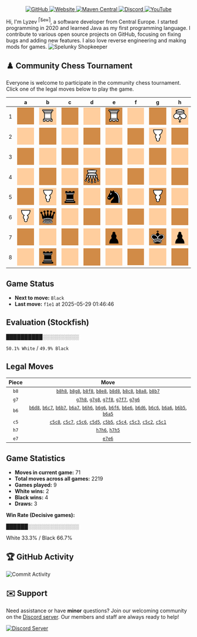 <div align="center">
    <a href="https://github.com/Lyzev">
        <img src="https://wsrv.nl/?url=https://cdn.jsdelivr.net/npm/@intergrav/devins-badges@3.2.0/assets/cozy-minimal/available/github_vector.svg&w=64&h=64" alt="GitHub">
    </a>
    <a href="https://lyzev.dev">
        <img src="https://wsrv.nl/?url=https://cdn.jsdelivr.net/npm/@intergrav/devins-badges@3.2.0/assets/cozy-minimal/documentation/website_vector.svg&w=64&h=64" alt="Website">
    </a>
    <a href="https://central.sonatype.com/namespace/dev.lyzev.api">
        <img src="https://wsrv.nl/?url=https://cdn.jsdelivr.net/npm/@intergrav/devins-badges@3.2.0/assets/cozy-minimal/available/maven-central_vector.svg&w=64&h=64" alt="Maven Central">
    </a>
    <a href="https://lyzev.dev/discord">
        <img src="https://wsrv.nl/?url=https://cdn.jsdelivr.net/npm/@intergrav/devins-badges@3/assets/cozy-minimal/social/discord-plural_vector.svg&w=64&h=64" alt="Discord">
    </a>
    <a href="https://www.youtube.com/@lyzev">
        <img src="https://wsrv.nl/?url=https://cdn.jsdelivr.net/npm/@intergrav/devins-badges@3.2.0/assets/cozy-minimal/social/youtube-singular_vector.svg&w=64&h=64" alt="YouTube">
    </a>
</div>

[//]: # (23, 08 Mon 2021, 20:00:00)

Hi, I'm Lyzev <sup>⎡Бен⎤</sup>, a software developer from Central Europe. I started programming in 2020 and learned Java as my first programming language. I contribute to various open source projects on GitHub, focusing on fixing bugs and adding new features. I also love reverse engineering and making mods for games. ![Spelunky Shopkeeper](https://static.wikia.nocookie.net/spelunky/images/c/cd/Shopkeeper_HD.png/revision/latest/scale-to-height-down/18)

## :chess_pawn: Community Chess Tournament

Everyone is welcome to participate in the community chess tournament.
Click one of the legal moves below to play the game.

|   | a | b | c | d | e | f | g | h |
|---|---|---|---|---|---|---|---|---|
| 1 | ![Square](chess/assets/img/dark/square.svg) | ![R](chess/assets/img/light/white/down/tower.svg) | [![Square](chess/assets/img/dark/square.svg)](https://github.com/Lyzev/Lyzev/issues/new?title=chess%7Cc5c1&body=Click+%27Create%27+to+submit+this+move.) | ![Square](chess/assets/img/light/square.svg) | ![R](chess/assets/img/dark/white/down/tower.svg) | ![Square](chess/assets/img/light/square.svg) | ![Square](chess/assets/img/dark/square.svg) | ![K](chess/assets/img/light/white/down/king.svg) |
| 2 | ![Square](chess/assets/img/light/square.svg) | ![Square](chess/assets/img/dark/square.svg) | [![Square](chess/assets/img/light/square.svg)](https://github.com/Lyzev/Lyzev/issues/new?title=chess%7Cc5c2&body=Click+%27Create%27+to+submit+this+move.) | ![Square](chess/assets/img/dark/square.svg) | ![Square](chess/assets/img/light/square.svg) | ![Square](chess/assets/img/dark/square.svg) | ![P](chess/assets/img/light/white/down/pawn.svg) | ![Square](chess/assets/img/dark/square.svg) |
| 3 | ![Square](chess/assets/img/dark/square.svg) | ![Square](chess/assets/img/light/square.svg) | [![Square](chess/assets/img/dark/square.svg)](https://github.com/Lyzev/Lyzev/issues/new?title=chess%7Cc5c3&body=Click+%27Create%27+to+submit+this+move.) | ![Square](chess/assets/img/light/square.svg) | ![Square](chess/assets/img/dark/square.svg) | ![Square](chess/assets/img/light/square.svg) | ![Square](chess/assets/img/dark/square.svg) | ![Square](chess/assets/img/light/square.svg) |
| 4 | ![Square](chess/assets/img/light/square.svg) | ![Square](chess/assets/img/dark/square.svg) | [![Square](chess/assets/img/light/square.svg)](https://github.com/Lyzev/Lyzev/issues/new?title=chess%7Cc5c4&body=Click+%27Create%27+to+submit+this+move.) | ![Q](chess/assets/img/dark/white/down/queen.svg) | ![Square](chess/assets/img/light/square.svg) | ![Square](chess/assets/img/dark/square.svg) | ![Square](chess/assets/img/light/square.svg) | ![Square](chess/assets/img/dark/square.svg) |
| 5 | [![Square](chess/assets/img/dark/square.svg)](https://github.com/Lyzev/Lyzev/issues/new?title=chess%7Cb6a5&body=Click+%27Create%27+to+submit+this+move.) | ![P](chess/assets/img/light/white/down/pawn.svg) | ![r](chess/assets/img/dark/black/up/tower.svg) | [![Square](chess/assets/img/light/square.svg)](https://github.com/Lyzev/Lyzev/issues/new?title=chess%7Cc5d5&body=Click+%27Create%27+to+submit+this+move.) | ![n](chess/assets/img/dark/black/up/horse.svg) | ![Square](chess/assets/img/light/square.svg) | ![P](chess/assets/img/dark/white/down/pawn.svg) | [![Square](chess/assets/img/light/square.svg)](https://github.com/Lyzev/Lyzev/issues/new?title=chess%7Ch7h5&body=Click+%27Create%27+to+submit+this+move.) |
| 6 | [![P](chess/assets/img/light/white/down/pawn.svg)](https://github.com/Lyzev/Lyzev/issues/new?title=chess%7Cb6a6&body=Click+%27Create%27+to+submit+this+move.) | ![q](chess/assets/img/dark/black/up/queen.svg) | ![Square](chess/assets/img/light/square.svg) | [![Square](chess/assets/img/dark/square.svg)](https://github.com/Lyzev/Lyzev/issues/new?title=chess%7Cb6d6&body=Click+%27Create%27+to+submit+this+move.) | ![Square](chess/assets/img/light/square.svg) | [![Square](chess/assets/img/dark/square.svg)](https://github.com/Lyzev/Lyzev/issues/new?title=chess%7Cb6f6&body=Click+%27Create%27+to+submit+this+move.) | ![Square](chess/assets/img/light/square.svg) | ![Square](chess/assets/img/dark/square.svg) |
| 7 | [![Square](chess/assets/img/dark/square.svg)](https://github.com/Lyzev/Lyzev/issues/new?title=chess%7Cb6a7&body=Click+%27Create%27+to+submit+this+move.) | ![Square](chess/assets/img/light/square.svg) | ![Square](chess/assets/img/dark/square.svg) | ![Square](chess/assets/img/light/square.svg) | ![p](chess/assets/img/dark/black/up/pawn.svg) | [![Square](chess/assets/img/light/square.svg)](https://github.com/Lyzev/Lyzev/issues/new?title=chess%7Cg7f7&body=Click+%27Create%27+to+submit+this+move.) | ![k](chess/assets/img/dark/black/up/king.svg) | ![p](chess/assets/img/light/black/up/pawn.svg) |
| 8 | [![Square](chess/assets/img/light/square.svg)](https://github.com/Lyzev/Lyzev/issues/new?title=chess%7Cb8a8&body=Click+%27Create%27+to+submit+this+move.) | ![r](chess/assets/img/dark/black/up/tower.svg) | ![Square](chess/assets/img/light/square.svg) | ![Square](chess/assets/img/dark/square.svg) | [![Square](chess/assets/img/light/square.svg)](https://github.com/Lyzev/Lyzev/issues/new?title=chess%7Cb8e8&body=Click+%27Create%27+to+submit+this+move.) | ![Square](chess/assets/img/dark/square.svg) | ![Square](chess/assets/img/light/square.svg) | ![Square](chess/assets/img/dark/square.svg) |

## Game Status

- **Next to move:** `Black`
- **Last move:** `f1e1` at 2025-05-29 01:46:46

## Evaluation (Stockfish)

██████████░░░░░░░░░░

`50.1% White` / `49.9% Black`

## Legal Moves

| **Piece** | **Move** |
|:---------:|:--------:|
| `b8` | [`b8h8`](https://github.com/Lyzev/Lyzev/issues/new?title=chess%7Cb8h8&body=Click+%27Create%27+to+submit+this+move.), [`b8g8`](https://github.com/Lyzev/Lyzev/issues/new?title=chess%7Cb8g8&body=Click+%27Create%27+to+submit+this+move.), [`b8f8`](https://github.com/Lyzev/Lyzev/issues/new?title=chess%7Cb8f8&body=Click+%27Create%27+to+submit+this+move.), [`b8e8`](https://github.com/Lyzev/Lyzev/issues/new?title=chess%7Cb8e8&body=Click+%27Create%27+to+submit+this+move.), [`b8d8`](https://github.com/Lyzev/Lyzev/issues/new?title=chess%7Cb8d8&body=Click+%27Create%27+to+submit+this+move.), [`b8c8`](https://github.com/Lyzev/Lyzev/issues/new?title=chess%7Cb8c8&body=Click+%27Create%27+to+submit+this+move.), [`b8a8`](https://github.com/Lyzev/Lyzev/issues/new?title=chess%7Cb8a8&body=Click+%27Create%27+to+submit+this+move.), [`b8b7`](https://github.com/Lyzev/Lyzev/issues/new?title=chess%7Cb8b7&body=Click+%27Create%27+to+submit+this+move.) |
| `g7` | [`g7h8`](https://github.com/Lyzev/Lyzev/issues/new?title=chess%7Cg7h8&body=Click+%27Create%27+to+submit+this+move.), [`g7g8`](https://github.com/Lyzev/Lyzev/issues/new?title=chess%7Cg7g8&body=Click+%27Create%27+to+submit+this+move.), [`g7f8`](https://github.com/Lyzev/Lyzev/issues/new?title=chess%7Cg7f8&body=Click+%27Create%27+to+submit+this+move.), [`g7f7`](https://github.com/Lyzev/Lyzev/issues/new?title=chess%7Cg7f7&body=Click+%27Create%27+to+submit+this+move.), [`g7g6`](https://github.com/Lyzev/Lyzev/issues/new?title=chess%7Cg7g6&body=Click+%27Create%27+to+submit+this+move.) |
| `b6` | [`b6d8`](https://github.com/Lyzev/Lyzev/issues/new?title=chess%7Cb6d8&body=Click+%27Create%27+to+submit+this+move.), [`b6c7`](https://github.com/Lyzev/Lyzev/issues/new?title=chess%7Cb6c7&body=Click+%27Create%27+to+submit+this+move.), [`b6b7`](https://github.com/Lyzev/Lyzev/issues/new?title=chess%7Cb6b7&body=Click+%27Create%27+to+submit+this+move.), [`b6a7`](https://github.com/Lyzev/Lyzev/issues/new?title=chess%7Cb6a7&body=Click+%27Create%27+to+submit+this+move.), [`b6h6`](https://github.com/Lyzev/Lyzev/issues/new?title=chess%7Cb6h6&body=Click+%27Create%27+to+submit+this+move.), [`b6g6`](https://github.com/Lyzev/Lyzev/issues/new?title=chess%7Cb6g6&body=Click+%27Create%27+to+submit+this+move.), [`b6f6`](https://github.com/Lyzev/Lyzev/issues/new?title=chess%7Cb6f6&body=Click+%27Create%27+to+submit+this+move.), [`b6e6`](https://github.com/Lyzev/Lyzev/issues/new?title=chess%7Cb6e6&body=Click+%27Create%27+to+submit+this+move.), [`b6d6`](https://github.com/Lyzev/Lyzev/issues/new?title=chess%7Cb6d6&body=Click+%27Create%27+to+submit+this+move.), [`b6c6`](https://github.com/Lyzev/Lyzev/issues/new?title=chess%7Cb6c6&body=Click+%27Create%27+to+submit+this+move.), [`b6a6`](https://github.com/Lyzev/Lyzev/issues/new?title=chess%7Cb6a6&body=Click+%27Create%27+to+submit+this+move.), [`b6b5`](https://github.com/Lyzev/Lyzev/issues/new?title=chess%7Cb6b5&body=Click+%27Create%27+to+submit+this+move.), [`b6a5`](https://github.com/Lyzev/Lyzev/issues/new?title=chess%7Cb6a5&body=Click+%27Create%27+to+submit+this+move.) |
| `c5` | [`c5c8`](https://github.com/Lyzev/Lyzev/issues/new?title=chess%7Cc5c8&body=Click+%27Create%27+to+submit+this+move.), [`c5c7`](https://github.com/Lyzev/Lyzev/issues/new?title=chess%7Cc5c7&body=Click+%27Create%27+to+submit+this+move.), [`c5c6`](https://github.com/Lyzev/Lyzev/issues/new?title=chess%7Cc5c6&body=Click+%27Create%27+to+submit+this+move.), [`c5d5`](https://github.com/Lyzev/Lyzev/issues/new?title=chess%7Cc5d5&body=Click+%27Create%27+to+submit+this+move.), [`c5b5`](https://github.com/Lyzev/Lyzev/issues/new?title=chess%7Cc5b5&body=Click+%27Create%27+to+submit+this+move.), [`c5c4`](https://github.com/Lyzev/Lyzev/issues/new?title=chess%7Cc5c4&body=Click+%27Create%27+to+submit+this+move.), [`c5c3`](https://github.com/Lyzev/Lyzev/issues/new?title=chess%7Cc5c3&body=Click+%27Create%27+to+submit+this+move.), [`c5c2`](https://github.com/Lyzev/Lyzev/issues/new?title=chess%7Cc5c2&body=Click+%27Create%27+to+submit+this+move.), [`c5c1`](https://github.com/Lyzev/Lyzev/issues/new?title=chess%7Cc5c1&body=Click+%27Create%27+to+submit+this+move.) |
| `h7` | [`h7h6`](https://github.com/Lyzev/Lyzev/issues/new?title=chess%7Ch7h6&body=Click+%27Create%27+to+submit+this+move.), [`h7h5`](https://github.com/Lyzev/Lyzev/issues/new?title=chess%7Ch7h5&body=Click+%27Create%27+to+submit+this+move.) |
| `e7` | [`e7e6`](https://github.com/Lyzev/Lyzev/issues/new?title=chess%7Ce7e6&body=Click+%27Create%27+to+submit+this+move.) |

## Game Statistics

- **Moves in current game:** 71
- **Total moves across all games:** 2219
- **Games played:** 9
- **White wins:** 2
- **Black wins:** 4
- **Draws:** 3

**Win Rate (Decisive games):**

██████░░░░░░░░░░░░░░

White 33.3% / Black 66.7%


## :trophy: GitHub Activity

![Commit Activity](https://lyzev.dev/assets/img/Lyzev.svg)

## :envelope: Support

Need assistance or have **minor** questions? Join our welcoming community on
the [Discord server](https://lyzev.dev/discord). Our members and staff are always ready to help!

[![Discord Server](https://cdn.jsdelivr.net/npm/@intergrav/devins-badges@3/assets/cozy/social/discord-plural_vector.svg)](https://lyzev.dev/discord)
